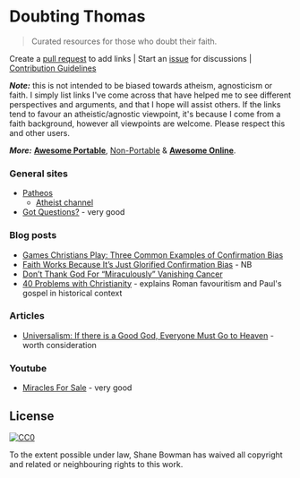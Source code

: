 
# Doubting Thomas

> Curated resources for those who doubt their faith.

Create a [pull request](https://github.com/shnbwmn/doubting-thomas/pulls) to add links | Start an [issue](https://github.com/shnbwmn/doubting-thomas/issues) for discussions | [Contribution Guidelines](https://github.com/shnbwmn/doubting-thomas/blob/master/Contribute.md)

**_Note:_** this is not intended to be biased towards atheism, agnosticism or faith. I simply list links I've come across that have helped me to see different perspectives and arguments, and that I hope will assist others. If the links tend to favour an atheistic/agnostic viewpoint, it's because I come from a faith background, however all viewpoints are welcome. Please respect this and other users.

**_More:_** [**Awesome Portable**](https://github.com/shnbwmn/awesome-portable/blob/master/README.md#religion), [Non-Portable](https://github.com/shnbwmn/awesome-portable/blob/master/Non-Portable.md#religion) & [**Awesome Online**](https://github.com/shnbwmn/awesome-online/blob/master/README.md#religion).

### General sites

* [Patheos](http://www.patheos.com/)
	* [Atheist channel](http://www.patheos.com/Atheist)
* [Got Questions?](http://www.gotquestions.org/) - very good

### Blog posts

* [Games Christians Play: Three Common Examples of Confirmation Bias](http://www.patheos.com/blogs/godlessindixie/2014/05/22/games-christians-play-three-common-examples-of-confirmation-bias/)
* [Faith Works Because It’s Just Glorified Confirmation Bias](http://www.patheos.com/blogs/barrierbreaker/faithglorification-of-confirmation-bias/) - NB
* [Don’t Thank God For “Miraculously” Vanishing Cancer](http://www.patheos.com/blogs/barrierbreaker/dont-thank-god-for-miraculously-vanishing-cancer/)
* [40 Problems with Christianity](http://www.patheos.com/blogs/friendlyatheist/2014/08/26/40-problems-with-christianity/) - explains Roman favouritism and Paul's gospel in historical context

### Articles

* [Universalism: If there is a Good God, Everyone Must Go to Heaven](http://www.vexen.co.uk/religion/universalism.html) - worth consideration

### Youtube

* [Miracles For Sale](https://www.youtube.com/watch?v=iuP5uOI7Xwc) - very good

## License

[![CC0](http://i.creativecommons.org/p/zero/1.0/88x31.png)](http://creativecommons.org/publicdomain/zero/1.0/)

To the extent possible under law, Shane Bowman has waived all copyright and related or neighbouring rights to this work.


